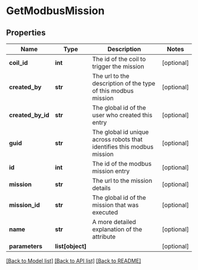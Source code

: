 # GetModbusMission

## Properties
Name | Type | Description | Notes
------------ | ------------- | ------------- | -------------
**coil_id** | **int** | The id of the coil to trigger the mission | [optional] 
**created_by** | **str** | The url to the description of the type of this modbus mission | [optional] 
**created_by_id** | **str** | The global id of the user who created this entry | [optional] 
**guid** | **str** | The global id unique across robots that identifies this modbus mission | [optional] 
**id** | **int** | The id of the modbus mission entry | [optional] 
**mission** | **str** | The url to the mission details | [optional] 
**mission_id** | **str** | The global id of the mission that was executed | [optional] 
**name** | **str** | A more detailed explanation of the attribute | [optional] 
**parameters** | **list[object]** |  | [optional] 

[[Back to Model list]](../README.md#documentation-for-models) [[Back to API list]](../README.md#documentation-for-api-endpoints) [[Back to README]](../README.md)

